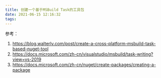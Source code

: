 ```yaml
---
title: 创建一个基于MSBuild Task的工具包
date: 2021-06-15 12:16:32
tags:
---
```


参考：
1. https://blog.walterlv.com/post/create-a-cross-platform-msbuild-task-based-nuget-tool
2. https://docs.microsoft.com/zh-cn/visualstudio/msbuild/task-writing?view=vs-2019
3. https://docs.microsoft.com/zh-cn/nuget/create-packages/creating-a-package
